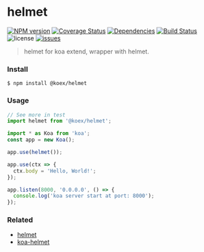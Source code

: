 # helmet

[![NPM version](https://img.shields.io/npm/v/@koex/helmet.svg?style=flat)](https://www.npmjs.com/package/@koex/helmet)
[![Coverage Status](https://img.shields.io/coveralls/koexjs/helmet.svg?style=flat)](https://coveralls.io/r/koexjs/helmet)
[![Dependencies](https://img.shields.io/david/koexjs/helmet.svg)](https://github.com/koexjs/helmet)
[![Build Status](https://travis-ci.com/koexjs/helmet.svg?branch=master)](https://travis-ci.com/koexjs/helmet)
![license](https://img.shields.io/github/license/koexjs/helmet.svg)
[![issues](https://img.shields.io/github/issues/koexjs/helmet.svg)](https://github.com/koexjs/helmet/issues)

> helmet for koa extend, wrapper with helmet.

### Install

```
$ npm install @koex/helmet
```

### Usage

```javascript
// See more in test
import helmet from '@koex/helmet';

import * as Koa from 'koa';
const app = new Koa();

app.use(helmet());

app.use(ctx => {
  ctx.body = 'Hello, World!';
});

app.listen(8000, '0.0.0.0', () => {
  console.log('koa server start at port: 8000');
});
```

### Related
* [helmet](https://github.com/helmetjs/helmet)
* [koa-helmet](https://github.com/venables/koa-helmet)